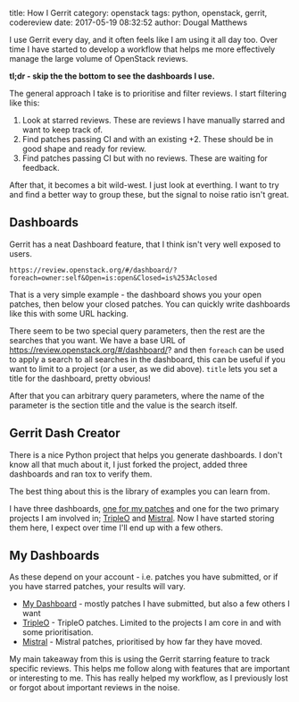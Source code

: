 title: How I Gerrit
category: openstack
tags: python, openstack, gerrit, codereview
date: 2017-05-19 08:32:52
author: Dougal Matthews

I use Gerrit every day, and it often feels like I am using it all day too. Over
time I have started to develop a workflow that helps me more effectively manage
the large volume of OpenStack reviews.

**tl;dr - skip the the bottom to see the dashboards I use.**

The general approach I take is to prioritise and filter reviews. I start
filtering like this:

1. Look at starred reviews. These are reviews I have manually starred and want
to keep track of.
2. Find patches passing CI and with an existing +2. These should be in good
shape and ready for review.
3. Find patches passing CI but with no reviews. These are waiting for feedback.

After that, it becomes a bit wild-west. I just look at everthing. I want to
try and find a better way to group these, but the signal to noise ratio isn't
great.

## Dashboards

Gerrit has a neat Dashboard feature, that I think isn't very well exposed to
users.

    https://review.openstack.org/#/dashboard/?foreach=owner:self&Open=is:open&Closed=is%253Aclosed

That is a very simple example - the dashboard shows you your open patches, then
below your closed patches. You can quickly write dashboards like this with some
URL hacking.

There seem to be two special query parameters, then the rest are the searches
that you want. We have a base URL of https://review.openstack.org/#/dashboard/?
and then `foreach` can be used to apply a search to all searches in the
dashboard, this can be useful if you want to limit to a project (or a user, as
we did above). `title` lets you set a title for the dashboard, pretty obvious!

After that you can arbitrary query parameters, where the name of the parameter
is the section title and the value is the search itself.

## Gerrit Dash Creator

There is a nice Python project that helps you generate dashboards. I don't know
all that much about it, I just forked the project, added three dashboards and
ran tox to verify them.

The best thing about this is the library of examples you can learn from.

I have three dashboards, [one for my patches][mine] and one for the two
primary projects I am involved in; [TripleO] and [Mistral]. Now I have started
storing them here, I expect over time I'll end up with a few others.

[TripleO]: https://github.com/d0ugal/gerrit-dash-creator/blob/master/dashboards/d0ugal-tripleo.dash
[Mistral]: https://github.com/d0ugal/gerrit-dash-creator/blob/master/dashboards/d0ugal-mistral.dash

## My Dashboards

As these depend on your account - i.e. patches you have submitted, or if you
have starred patches, your results will vary.

- [My Dashboard][mine-live] - mostly patches I have submitted, but also a few others I want
- [TripleO][TripleO-live] - TripleO patches. Limited to the projects I am core in and with some prioritisation.
- [Mistral][Mistral-live] - Mistral patches, prioritised by how far they have moved.

My main takeaway from this is using the Gerrit starring feature to track
specific reviews. This helps me follow along with features that are important
or interesting to me. This has really helped my workflow, as I previously lost
or forgot about important reviews in the noise.

[mine]: https://github.com/d0ugal/gerrit-dash-creator/blob/master/dashboards/d0ugal.dash
[TripleO]: https://github.com/d0ugal/gerrit-dash-creator/blob/master/dashboards/d0ugal-tripleo.dash
[Mistral]: https://github.com/d0ugal/gerrit-dash-creator/blob/master/dashboards/d0ugal-mistral.dash
[mine-live]: https://review.openstack.org/#/dashboard/?title=My+Review+Dashboard&foreach=&Starred=is%253Astarred&Negative+Review=owner%253Aself+is%253Aopen+label%253ACode%252DReview%253C%253D%252D1&Failed+CI=owner%253Aself+label%253AVerified%253C%253D%252D1+is%253Aopen+NOT+label%253AWorkflow%253C%253D%252D1&Work+In+Progress=owner%253Aself+is%253Aopen+label%253AWorkflow%253C%253D%252D1&Waiting+For+Reviews=owner%253Aself+is%253Aopen+NOT+label%253AWorkflow%253C%253D%252D1+NOT+label%253AVerified%253C%253D%252D1+NOT+label%253ACode%252DReview%253E%253D2&Waiting+For+Second+Review=owner%253Aself+is%253Aopen+NOT+label%253AWorkflow%253E%253D1+NOT+label%253ACode%252DReview%253C%253D%252D2+label%253ACode%252DReview%253E%253D2&Reviewing=reviewer%253Aself+is%253Aopen+NOT+owner%253Aself+limit%253A20&My+Closed=owner%253Aself+is%253Aclosed+limit%253A20
[TripleO-live]: https://review.openstack.org/#/dashboard/?title=TripleO+Review+Dashboard&foreach=%2528project%253Aopenstack%252Fpython%252Dtripleoclient+OR%250Aproject%253Aopenstack%252Ftripleo%252Dcommon%2529+is%253Aopen&Starred=is%253Astarred&Waiting+For+Second+Review=NOT+label%253AWorkflow%253C%253D%252D1+NOT+label%253ACode%252DReview%253C%253D%252D2+label%253ACode%252DReview%253E%253D2&Waiting+For+Reviews=NOT+label%253AWorkflow%253C%253D%252D1+NOT+label%253AVerified%253C%253D%252D1+NOT+label%253ACode%252DReview%253E%253D2&You+are+a+reviewer%252C+but+haven%2527t+voted+in+the+current+revision=NOT+label%253ACode%252DReview%253C%253D2%252Cself+reviewer%253Aself+NOT+owner%253Aself+limit%253A10&Latest+Reviews=limit%253A20
[Mistral-live]: https://review.openstack.org/#/dashboard/?title=Mistral+Review+Dashboard&foreach=is%3Aopen&Starred=project%3A%5E.%2Amistral.%2A+is%3Astarred&Waiting+For+Second+Review=project%3A%5E.%2Amistral.%2A+NOT+label%3AWorkflow%3C%3D%2D1+NOT+label%3ACode%2DReview%3C%3D%2D2+label%3ACode%2DReview%3E%3D2&Waiting+For+Reviews=project%3A%5E.%2Amistral.%2A+NOT+label%3AWorkflow%3C%3D%2D1+NOT+label%3AVerified%3C%3D%2D1+NOT+label%3ACode%2DReview%3E%3D2&You+are+a+reviewer%2C+but+haven%27t+voted+in+the+current+revision=project%3A%5E.%2Amistral.%2A+NOT+label%3ACode%2DReview%3C%3D2%2Cself+reviewer%3Aself+NOT+owner%3Aself+limit%3A10&Patches+that+mention+Mistral=NOT+project%3A%5E.%2Amistral.%2A+message%3Amistral+limit%3A20&Latest+Reviews=project%3A%5E.%2Amistral.%2A+limit%3A20
